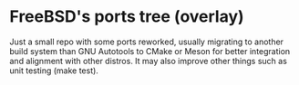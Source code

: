 # FreeBSD's ports tree (overlay)
Just a small repo with some ports reworked, usually migrating to another build system than GNU Autotools to CMake or Meson for better integration and alignment with other distros. It may also improve other things such as unit testing (make test).
